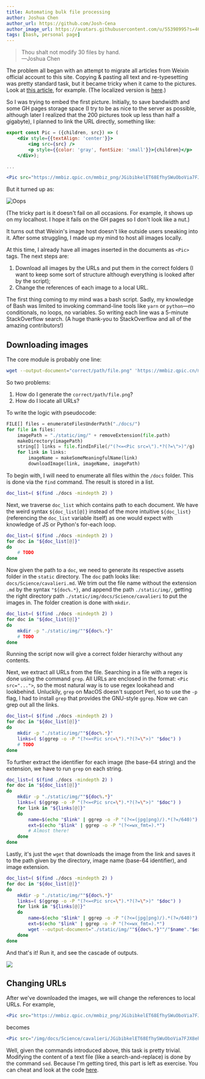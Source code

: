 ```yaml
---
title: Automating bulk file processing
author: Joshua Chen
author_url: https://github.com/Josh-Cena
author_image_url: https://avatars.githubusercontent.com/u/55398995?s=460&u=88dc0dcb0691877524dd8739db9fde7ed4fa9721&v=4
tags: [bash, personal page]
---
```


> Thou shalt not modify 30 files by hand.  
> —Joshua Chen

<!-- truncate -->

The problem all began with an attempt to migrate all articles from Weixin official account to this site. Copying & pasting all text and re-typesetting was pretty standard task, but it became tricky when it came to the pictures. Look at [this article](https://mp.weixin.qq.com/s/15D5f4zl5FG7Azl7gcZrxg), for example. (The localized version is <a href="/docs/Science/cavalieri">here</a>.)

So I was trying to embed the first picture. Initially, to save bandwidth and some GH pages storage space (I try to be as nice to the server as possible, although later I realized that the 200 pictures took up less than half a gigabyte), I planned to link the URL directly, something like:

```jsx title="/docs/science/cavalieri.md"
export const Pic = ({children, src}) => (
    <div style={{textAlign: 'center'}}>
        <img src={src} />
        <p style={{color: 'gray', fontSize: 'small'}}>{children}</p>
    </div>);

...

<Pic src="https://mmbiz.qpic.cn/mmbiz_png/JGibibkelET68EfhySWuOboVia7FJX8ehwIAicTz2be2JDN7HIibwibjrpYPP1bTCr1TrjDicauU0P6BLCgFIibZK42GCQ/640?wx_fmt=png&tp=webp&wxfrom=5&wx_lazy=1&wx_co=1"></Pic>
```

But it turned up as:

![Oops](https://mmbiz.qpic.cn/mmbiz_png/JGibibkelET6ic8fRiawIMic3jFWfS9o4SpMyc12XdWAmKlWL8hXbgTZcwwksxJaibMcUuXI8z0cKibBVyrTH2Y8DFFfA/640?wx_fmt=png&tp=webp&wxfrom=5&wx_lazy=1&wx_co=1)

(The tricky part is it doesn't fail on all occasions. For example, it shows up on my localhost. I hope it fails on the GH pages so I don't look like a nut.)

It turns out that Weixin's image host doesn't like outside users sneaking into it. After some struggling, I made up my mind to host all images locally.

At this time, I already have all images inserted in the documents as `<Pic>` tags. The next steps are:

1. Download all images by the URLs and put them in the correct folders (I want to keep some sort of structure although everything is looked after by the script);
2. Change the references of each image to a local URL.

The first thing coming to my mind was a bash script. Sadly, my knowledge of Bash was limited to invoking command-line tools like `yarn` or `python`—no conditionals, no loops, no variables. So writing each line was a 5-minute StackOverflow search. (A huge thank-you to StackOverflow and all of the amazing contributors!)

## Downloading images

The core module is probably one line:

```bash
wget --output-document="correct/path/file.png" 'https://mmbiz.qpic.cn/mmbiz_png/JGibibkelET68EfhySWuOboVia7FJX8ehwIAicTz2be2JDN7HIibwibjrpYPP1bTCr1TrjDicauU0P6BLCgFIibZK42GCQ/640?wx_fmt=png&tp=webp&wxfrom=5&wx_lazy=1&wx_co=1'
```

So two problems:

1. How do I generate the `correct/path/file.png`?
2. How do I locate all URLs?

To write the logic with pseudocode:

```python
FILE[] files = enumerateFilesUnderPath("./docs/")
for file in files:
    imagePath = "./static/img/" + removeExtension(file.path)
    makeDirectory(imagePath)
    string[] links = file.findInFile(/"(?<=<Pic src=\").*?(?=\">)"/g)
    for link in links:
        imageName = makeSomeMeaningfulName(link)
        downloadImage(link, imageName, imagePath)
```

To begin with, I will need to enumerate all files within the `/docs` folder. This is done via the `find` command. The result is stored in a list.

```bash
doc_list=( $(find ./docs -mindepth 2) )
```

Next, we traverse `doc_list` which contains path to each document. We have the weird syntax `${doc_list[@]}` instead of the more intuitive `${doc_list}` (referencing the `doc_list` variable itself) as one would expect with knowledge of JS or Python's for-each loop.

```bash {2-5}
doc_list=( $(find ./docs -mindepth 2) )
for doc in "${doc_list[@]}"
do
    # TODO
done
```

Now given the path to a `doc`, we need to generate its respective assets folder in the `static` directory. The `doc` path looks like: `docs/Science/cavalieri.md`. We trim out the file name without the extension `.md` by the syntax `"${doc%.*}`, and append the path `./static/img/`, getting the right directory path `./static/img/docs/Science/cavalieri` to put the images in. The folder creation is done with `mkdir`.

```bash {4}
doc_list=( $(find ./docs -mindepth 2) )
for doc in "${doc_list[@]}"
do
    mkdir -p "./static/img/""${doc%.*}"
    # TODO
done
```

Running the script now will give a correct folder hierarchy without any contents.

Next, we extract all URLs from the file. Searching in a file with a regex is done using the command `grep`. All URLs are enclosed in the format: `<Pic src="...">`, so the most natural way is to use regex lookahead and lookbehind. Unluckily, `grep` on MacOS doesn't support Perl, so to use the `-p` flag, I had to install `grep` that provides the GNU-style `ggrep`. Now we can grep out all the links.

```bash {5}
doc_list=( $(find ./docs -mindepth 2) )
for doc in "${doc_list[@]}"
do
    mkdir -p "./static/img/""${doc%.*}"
    links=( $(ggrep -o -P "(?<=<Pic src=\").*?(?=\">)" "$doc") )
    # TODO
done
```

To further extract the identifier for each image (the base-64 string) and the extension, we have to run `grep` on each string.

```bash {6-11}
doc_list=( $(find ./docs -mindepth 2) )
for doc in "${doc_list[@]}"
do
    mkdir -p "./static/img/""${doc%.*}"
    links=( $(ggrep -o -P "(?<=<Pic src=\").*?(?=\">)" "$doc") )
    for link in "${links[@]}"
    do
        name=$(echo "$link" | ggrep -o -P "(?<=(jpg|png)/).*(?=/640)")
        ext=$(echo "$link" | ggrep -o -P "(?<=wx_fmt=).*")
        # Almost there!
    done
done
```

Lastly, it's just the `wget` that downloads the image from the link and saves it to the path given by the directory, image name (base-64 identifier), and image extension.

```bash {10}
doc_list=( $(find ./docs -mindepth 2) )
for doc in "${doc_list[@]}"
do
    mkdir -p "./static/img/""${doc%.*}"
    links=( $(ggrep -o -P "(?<=<Pic src=\").*?(?=\">)" "$doc") )
    for link in "${links[@]}"
    do
        name=$(echo "$link" | ggrep -o -P "(?<=(jpg|png)/).*(?=/640)")
        ext=$(echo "$link" | ggrep -o -P "(?<=wx_fmt=).*")
        wget --output-document="./static/img/""${doc%.*}""/"$name"."$ext "$link"
    done
done
```

And that's it! Run it, and see the cascade of outputs.

<img src="/img/blog/2021-3-11/Script.png"></img>

## Changing URLs

After we've downloaded the images, we will change the references to local URLs. For example,

```jsx title="/docs/science/cavalieri.md"
<Pic src="https://mmbiz.qpic.cn/mmbiz_png/JGibibkelET68EfhySWuOboVia7FJX8ehwIAicTz2be2JDN7HIibwibjrpYPP1bTCr1TrjDicauU0P6BLCgFIibZK42GCQ/640?wx_fmt=png&tp=webp&wxfrom=5&wx_lazy=1&wx_co=1"></Pic>
```

becomes

```jsx title="/docs/science/cavalieri.md"
<Pic src="/img/docs/Science/cavalieri/JGibibkelET68EfhySWuOboVia7FJX8ehwIAicTz2be2JDN7HIibwibjrpYPP1bTCr1TrjDicauU0P6BLCgFIibZK42GCQ.png"></Pic>
```

Well, given the commands introduced above, this task is pretty trivial. Modifying the content of a text file (like a search-and-replace) is done by the command `sed`. Because I'm getting tired, this part is left as exercise. You can cheat and look at the code [here](https://github.com/Josh-Cena/Personal-page/blob/master/scripts/changeUrl.sh).
